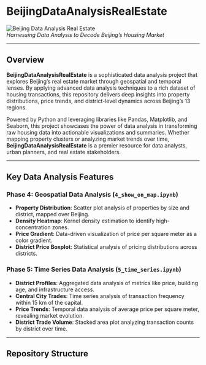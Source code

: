 # BeijingDataAnalysisRealEstate

![Beijing Data Analysis Real Estate](https://via.placeholder.com/1200x300.png?text=Beijing+Data+Analysis+Real+Estate)  
*Harnessing Data Analysis to Decode Beijing’s Housing Market*

---

## Overview

**BeijingDataAnalysisRealEstate** is a sophisticated data analysis project that explores Beijing’s real estate market through geospatial and temporal lenses. By applying advanced data analysis techniques to a rich dataset of housing transactions, this repository delivers deep insights into property distributions, price trends, and district-level dynamics across Beijing’s 13 regions.

Powered by Python and leveraging libraries like Pandas, Matplotlib, and Seaborn, this project showcases the power of data analysis in transforming raw housing data into actionable visualizations and summaries. Whether mapping property clusters or analyzing market trends over time, **BeijingDataAnalysisRealEstate** is a premier resource for data analysts, urban planners, and real estate stakeholders.

---

## Key Data Analysis Features

### Phase 4: Geospatial Data Analysis (`4_show_on_map.ipynb`)
- **Property Distribution**: Scatter plot analysis of properties by size and district, mapped over Beijing.
- **Density Heatmap**: Kernel density estimation to identify high-concentration zones.
- **Price Gradient**: Data-driven visualization of price per square meter as a color gradient.
- **District Price Boxplot**: Statistical analysis of pricing distributions across districts.

### Phase 5: Time Series Data Analysis (`5_time_series.ipynb`)
- **District Profiles**: Aggregated data analysis of metrics like price, building age, and infrastructure access.
- **Central City Trades**: Time series analysis of transaction frequency within 15 km of the capital.
- **Price Trends**: Temporal data analysis of average price per square meter, revealing market evolution.
- **District Trade Volume**: Stacked area plot analyzing transaction counts by district over time.

---

## Repository Structure
